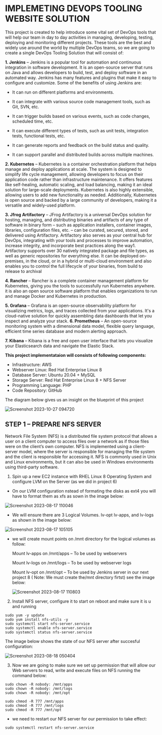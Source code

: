 # IMPLEMETING DEVOPS TOOLING WEBSITE SOLUTION
This project is created to help introduce some vital set of DevOps tools that will help our team in day to day activities in managing, developing, testing, deploying and monitoring different projects. These tools are the best and widely use around the world by multiple DevOps teams, so we are going to create a single DevOps Tooling Solution that will consist of:

**1. Jenkins** – Jenkins is a popular tool for automation and continuous integration in software development. It is an open-source server that runs on Java and allows developers to build, test, and deploy software in an automated way. Jenkins has many features and plugins that make it easy to configure and customize. Some of the benefits of using Jenkins are:

* It can run on different platforms and environments.

* It can integrate with various source code management tools, such as Git, SVN, etc.

* It can trigger builds based on various events, such as code changes, scheduled time, etc.

* It can execute different types of tests, such as unit tests, integration tests, functional tests, etc.

* It can generate reports and feedback on the build status and quality.

* It can support parallel and distributed builds across multiple machines.


**2. Kubernetes** – Kubernetes is a container orchestration platform that helps manage and deploy applications at scale. The system is designed to simplify life cycle management, allowing developers to focus on their application code rather than infrastructure maintenance. It offers features like self-healing, automatic scaling, and load balancing, making it an ideal solution for large-scale deployments. Kubernetes is also highly extensible, allowing users to add new functionality as needed. Additionally, Kubernetes is open source and backed by a large community of developers, making it a versatile and widely-used platform.


**3. Jfrog Artifactory** – JFrog Artifactory is a universal DevOps solution for hosting, managing, and distributing binaries and artifacts of any type of software in binary form – such as application installers, container images, libraries, configuration files, etc. – can be curated, secured, stored, and delivered using Artifactory. Artifactory also serves as your central hub for DevOps, integrating with your tools and processes to improve automation, increase integrity, and incorporate best practices along the way1. Artifactory supports over 30 natively integrated package and file types, as well as generic repositories for everything else. It can be deployed on-premises, in the cloud, or in a hybrid or multi-cloud environment and also enables you to control the full lifecycle of your binaries, from build to release to archival

**4. Rancher** – Rancher is a complete container management platform for Kubernetes, giving you the tools to successfully run Kubernetes anywhere. it is also an open source software platform that enables organizations to run and manage Docker and Kubernetes in production.

**5. Grafana** – Grafana is an open-source observability platform for visualizing metrics, logs, and traces collected from your applications. It's a cloud-native solution for quickly assembling data dashboards that let you inspect and analyze your stack.
**6. Prometheus** – An open-source monitoring system with a dimensional data model, flexible query language, efficient time series database and modern alerting approach.

**7. Kibana**  – Kibana is a free and open user interface that lets you visualize your Elasticsearch data and navigate the Elastic Stack.

**This project implementataion will consists of following components:**

* Infrastructure: AWS
* Webserver Linux: Red Hat Enterprise Linux 8
* Database Server: Ubuntu 20.04 + MySQL
* Storage Server: Red Hat Enterprise Linux 8 + NFS Server
* Programming Language: PHP
* Code Repository: GitHub

The diagram below gives us an insight on the blueprint of this project

![Screenshot 2023-10-27 094720](https://github.com/opeyemiogungbe/Pbl-project7/assets/136735745/77b42221-39c8-4428-b8a2-08e08b2eb179)

## STEP 1 – PREPARE NFS SERVER

Network File System (NFS) is a distributed file system protocol that allows a user on a client computer to access files over a network as if those files were on the client’s own computer. NFS is implemented using a client-server model, where the server is responsible for managing the file system and the client is responsible for accessing it. NFS is commonly used in Unix and Linux environments, but it can also be used in Windows environments using third-party software.

1. Spin up a new EC2 instance with RHEL Linux 8 Operating System and configure LVM on the Server (as we did in project 6)


* On our LVM configuration nstead of formating the disks as ext4 you will have to format them as xfs as sown in the image below:

![Screenshot 2023-08-17 110046](https://github.com/opeyemiogungbe/Pbl-project7/assets/136735745/89d7a094-f930-45e9-a436-405df52ca934)

* We will ensure there are 3 Logical Volumes. lv-opt lv-apps, and lv-logs as shown in the image below:

![Screenshot 2023-08-17 105105](https://github.com/opeyemiogungbe/Pbl-project7/assets/136735745/4c794132-9948-41a7-a96c-83f7537ca2fa)

* we will create mount points on /mnt directory for the logical volumes as follow:

  Mount lv-apps on /mnt/apps – To be used by webservers

  Mount lv-logs on /mnt/logs – To be used by webserver logs

  Mount lv-opt on /mnt/opt – To be used by Jenkins server in our next project 8 ( Note: We must create the/mnt directory firtst) see the image below:

  ![Screenshot 2023-08-17 110803](https://github.com/opeyemiogungbe/Pbl-project7/assets/136735745/a98ed569-7ea6-47cd-862e-7e8edef432a0)

2. Install NFS server, configure it to start on reboot and make sure it is u and running
```
sudo yum -y update
sudo yum install nfs-utils -y
sudo systemctl start nfs-server.service
sudo systemctl enable nfs-server.service
sudo systemctl status nfs-server.service
```
The image below shows the state of our NFS server after succesful configuration:

![Screenshot 2023-08-18 050404](https://github.com/opeyemiogungbe/Pbl-project7/assets/136735745/3d946be9-dec3-4e06-a106-73228bca1c68)

3. Now we are going to make sure we set up permission that will allow our Web servers to read, write and execute files on NFS running the command below:

```
sudo chown -R nobody: /mnt/apps
sudo chown -R nobody: /mnt/logs
sudo chown -R nobody: /mnt/opt

sudo chmod -R 777 /mnt/apps
sudo chmod -R 777 /mnt/logs
sudo chmod -R 777 /mnt/opt
```
* we need to restart our NFS server for our permission to take effect:
  
`sudo systemctl restart nfs-server.service`

